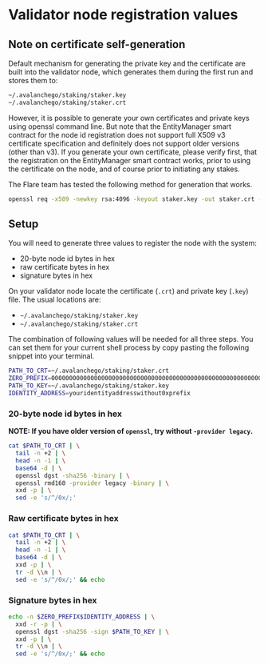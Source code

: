 # Validator node registration values

## Note on certificate self-generation
Default mechanism for generating the private key and the certificate are built into the validator node, which generates them during the first run and stores them to:
```bash
~/.avalanchego/staking/staker.key
~/.avalanchego/staking/staker.crt
```

However, it is possible to generate your own certificates and private keys using openssl command line. But note that the EntityManager smart contract for the node id registration does not support full X509 v3 certificate specification and definitely does not support older versions (other than v3). If you generate your own certificate, please verify first, that the registration on the EntityManager smart contract works, prior to using the certificate on the node, and of course prior to initiating any stakes.

The Flare team has tested the following method for generation that works.
```bash
openssl req -x509 -newkey rsa:4096 -keyout staker.key -out staker.crt -days 36500 -nodes -subj '/CN=localhost' -set_serial 0
```

## Setup
You will need to generate three values to register the node with the system:
- 20-byte node id bytes in hex
- raw certificate bytes in hex
- signature bytes in hex

On your validator node locate the certificate (`.crt`) and private key (`.key`) file. The usual locations are:
- `~/.avalanchego/staking/staker.key`
- `~/.avalanchego/staking/staker.crt`

The combination of following values will be needed for all three steps. You can set them for your current shell process by copy pasting the following snippet into your terminal.
```bash
PATH_TO_CRT=~/.avalanchego/staking/staker.crt
ZERO_PREFIX=0000000000000000000000000000000000000000000000000000000000000000
PATH_TO_KEY=~/.avalanchego/staking/staker.key
IDENTITY_ADDRESS=youridentityaddresswithout0xprefix
```

### 20-byte node id bytes in hex
**NOTE: If you have older version of `openssl`, try without `-provider legacy`.**
```bash
cat $PATH_TO_CRT | \
  tail -n +2 | \
  head -n -1 | \
  base64 -d | \
  openssl dgst -sha256 -binary | \
  openssl rmd160 -provider legacy -binary | \
  xxd -p | \
  sed -e 's/^/0x/;'
```

### Raw certificate bytes in hex
```bash
cat $PATH_TO_CRT | \
  tail -n +2 | \
  head -n -1 | \
  base64 -d | \
  xxd -p | \
  tr -d \\n | \
  sed -e 's/^/0x/;' && echo
```

### Signature bytes in hex
```bash
echo -n $ZERO_PREFIX$IDENTITY_ADDRESS | \
  xxd -r -p | \
  openssl dgst -sha256 -sign $PATH_TO_KEY | \
  xxd -p | \
  tr -d \\n | \
  sed -e 's/^/0x/;' && echo
```

